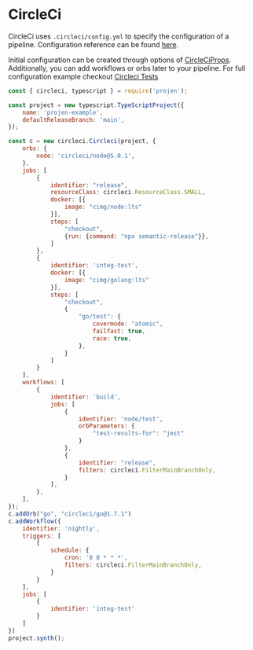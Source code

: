 # CircleCi

CircleCi uses `.circleci/config.yml` to specify the configuration of a pipeline. 
Configuration reference can be found [here](https://circleci.com/docs/2.0/configuration-reference).

Initial configuration can be created through options of [CircleCiProps](src/circleci/model.ts).
Additionally, you can add workflows or orbs later to your pipeline.
For full configuration example checkout [Circleci Tests](test/cirlceci/circleci.test.ts)

```js
const { circleci, typescript } = require('projen');

const project = new typescript.TypeScriptProject({
    name: 'projen-example',
    defaultReleaseBranch: 'main',
});

const c = new circleci.Circleci(project, {
    orbs: {
        node: 'circleci/node@5.0.1',
    },
    jobs: [
        {
            identifier: "release",
            resourceClass: circleci.ResourceClass.SMALL,
            docker: [{
                image: "cimg/node:lts"
            }],
            steps: [
                "checkout",
                {run: {command: "npx semantic-release"}},
            ]
        },
        {
            identifier: 'integ-test',
            docker: [{
                image: "cimg/golang:lts"
            }],
            steps: [
                "checkout",
                {
                    "go/test": {
                        covermode: "atomic",
                        failfast: true,
                        race: true,
                    },
                }
            ]
        }
    ],
    workflows: [
        {
            identifier: 'build',
            jobs: [
                {
                    identifier: 'node/test',
                    orbParameters: {
                        "test-results-for": "jest"
                    }
                },
                {
                    identifier: "release",
                    filters: circleci.FilterMainBranchOnly,
                }
            ],
        },
    ],
});
c.addOrb("go", "circleci/go@1.7.1")
c.addWorkflow({
    identifier: 'nightly',
    triggers: [
        {
            schedule: {
                cron: '0 0 * * *',
                filters: circleci.FilterMainBranchOnly,
            }
        }
    ],
    jobs: [
        {
            identifier: 'integ-test'
        }
    ]
})
project.synth();
```
